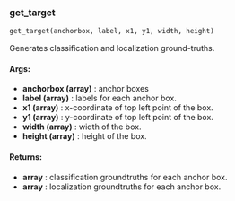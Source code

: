 

### get_target
```python
get_target(anchorbox, label, x1, y1, width, height)
```
Generates classification and localization ground-truths.

#### Args:

* **anchorbox (array)** :  anchor boxes
* **label (array)** :  labels for each anchor box.
* **x1 (array)** :  x-coordinate of top left point of the box.
* **y1 (array)** :  y-coordinate of top left point of the box.
* **width (array)** :  width of the box.
* **height (array)** :  height of the box.

#### Returns:

* **array** :  classification groundtruths for each anchor box.
* **array** :  localization groundtruths for each anchor box.